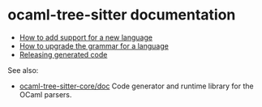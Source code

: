 ocaml-tree-sitter documentation
==

* [How to add support for a new language](adding-a-language.md)
* [How to upgrade the grammar for a language](updating-a-grammar.md)
* [Releasing generated code](release.md)

See also:
* [ocaml-tree-sitter-core/doc](https://github.com/returntocorp/ocaml-tree-sitter-core/tree/main/doc)
  Code generator and runtime library for the OCaml parsers.
